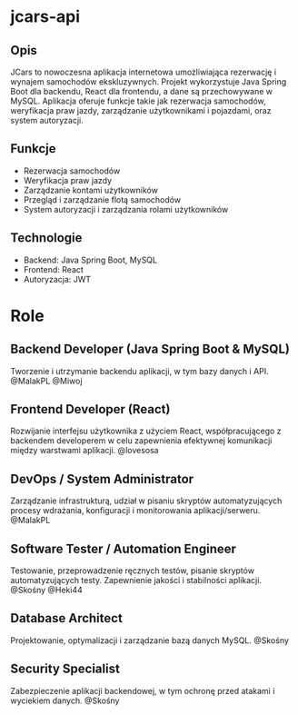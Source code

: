 # jcars-api
## Opis
JCars to nowoczesna aplikacja internetowa umożliwiająca rezerwację i wynajem samochodów ekskluzywnych. Projekt wykorzystuje Java Spring Boot dla backendu, React dla frontendu, a dane są przechowywane w MySQL. Aplikacja oferuje funkcje takie jak rezerwacja samochodów, weryfikacja praw jazdy, zarządzanie użytkownikami i pojazdami, oraz system autoryzacji.

## Funkcje
- Rezerwacja samochodów
- Weryfikacja praw jazdy
- Zarządzanie kontami użytkowników
- Przegląd i zarządzanie flotą samochodów
- System autoryzacji i zarządzania rolami użytkowników

## Technologie
- Backend: Java Spring Boot, MySQL
- Frontend: React
- Autoryzacja: JWT
  
# Role
## Backend Developer (Java Spring Boot & MySQL)
Tworzenie i utrzymanie backendu aplikacji, w tym bazy danych i API. @MalakPL @Miwoj

## Frontend Developer (React)
Rozwijanie interfejsu użytkownika z użyciem React, współpracującego z backendem developerem w celu zapewnienia efektywnej komunikacji między warstwami aplikacji. @lovesosa

## DevOps / System Administrator
Zarządzanie infrastrukturą, udział w pisaniu skryptów automatyzujących procesy wdrażania, konfiguracji i monitorowania aplikacji/serweru. @MalakPL

## Software Tester / Automation Engineer
Testowanie, przeprowadzenie ręcznych testów, pisanie skryptów automatyzujących testy. Zapewnienie jakości i stabilności aplikacji. @Skośny @Heki44

## Database Architect
Projektowanie, optymalizacji i zarządzanie bazą danych MySQL. @Skośny

## Security Specialist
Zabezpieczenie aplikacji backendowej, w tym ochronę przed atakami i wyciekiem danych. @Skośny
